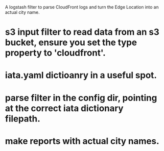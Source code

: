 A logstash filter to parse CloudFront logs and turn the Edge Location into an actual city name.

# s3 input filter to read data from an s3 bucket, ensure you set the type property to 'cloudfront'.
# iata.yaml dictioanry in a useful spot.
# parse filter in the config dir, pointing at the correct iata dictionary filepath.
# make reports with actual city names.

